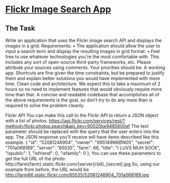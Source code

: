 # [Flickr Image Search App](https://edwardkrupicka.github.io/flickr-search/)

## The Task
Write an application that uses the Flickr image search API and displays the images in a grid.
Requirements:
• The application should allow the user to input a search term and display the resulting
images in grid format.
• Feel free to use whatever technologies you're the most comfortable with. This includes
any sort of open-source third-party frameworks, etc. Please attribute your sources using
comments.
Your priorities should be:
A working app. Shortcuts are fine given the time constraints, but be prepared to justify them
and explain better solutions you would have implemented with more time. Clean code and
architecture. We expect this to take a maximum of 2 hours so no need to implement features
that would obviously require more time than that. A concise and readable codebase that
accomplishes all of the above requirements is the goal, so don’t try to do any more than is
required to solve the problem cleanly.

Flickr API You can make this call to the Flickr API to return a JSON object with a list of photos.
https://api.flickr.com/services/rest/?method=flickr.photos.search&api_key=90520be9485600ef
The text parameter should be replaced with the query that the user enters into the app.
The JSON response you'll receive will have items described like this example.
{
"id": "52081246904",
"owner": "99514996@N05",
"secret": "701a068189",
"server": "65535",
"farm": 66,
"title": "I LUVS MUH SOCK",
"ispublic": 1,
"isfriend": 0,
"isfamily": 0
},
You can use these parameters to get the full URL of the photo:
http://farm{farm}.static.flickr.com/{server}/{id}_{secret}.jpg
So, using our example from before, the URL would be
http://farm66.static.flickr.com/65535/52081246904_701a068189.jpg
